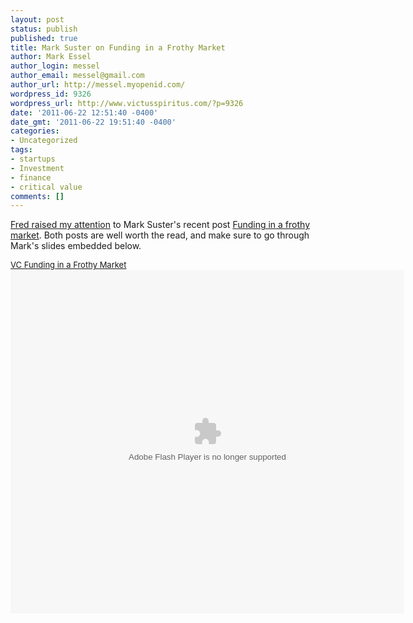 ```yaml
---
layout: post
status: publish
published: true
title: Mark Suster on Funding in a Frothy Market
author: Mark Essel
author_login: messel
author_email: messel@gmail.com
author_url: http://messel.myopenid.com/
wordpress_id: 9326
wordpress_url: http://www.victusspiritus.com/?p=9326
date: '2011-06-22 12:51:40 -0400'
date_gmt: '2011-06-22 19:51:40 -0400'
categories:
- Uncategorized
tags:
- startups
- Investment
- finance
- critical value
comments: []
---
```

<p><a href="http://www.avc.com/a_vc/2011/06/there-arent-many-exits-over-100mm.html">Fred raised my attention</a> to Mark Suster's recent post <a href="http://www.bothsidesofthetable.com/2011/06/15/angel-vc-funding-in-a-frothy-market/">Funding in a frothy market</a>. Both posts are well worth the read, and make sure to go through Mark's slides embedded below.</p>
<p><font size="2"><a href="http://www.docstoc.com/docs/81854001/VC-Funding-in-a-Frothy-Market">VC Funding in a Frothy Market</a></font><br/><object id="_ds_81854001" name="_ds_81854001" width="630" height="550" type="application/x-shockwave-flash" data="http://viewer.docstoc.com/"><param name="FlashVars" value="doc_id=81854001&mem_id=29713&doc_type=ppt&fullscreen=0&allowdownload=1" /><param name="movie" value="http://viewer.docstoc.com/"/><param name="allowScriptAccess" value="always" /><param name="allowFullScreen" value="true" /></object><br /><script type="text/javascript">var docstoc_docid="81854001";var docstoc_title="VC Funding in a Frothy Market";var docstoc_urltitle="VC Funding in a Frothy Market";</script><script type="text/javascript" src="http://i.docstoccdn.com/js/check-flash.js"></script></p>
